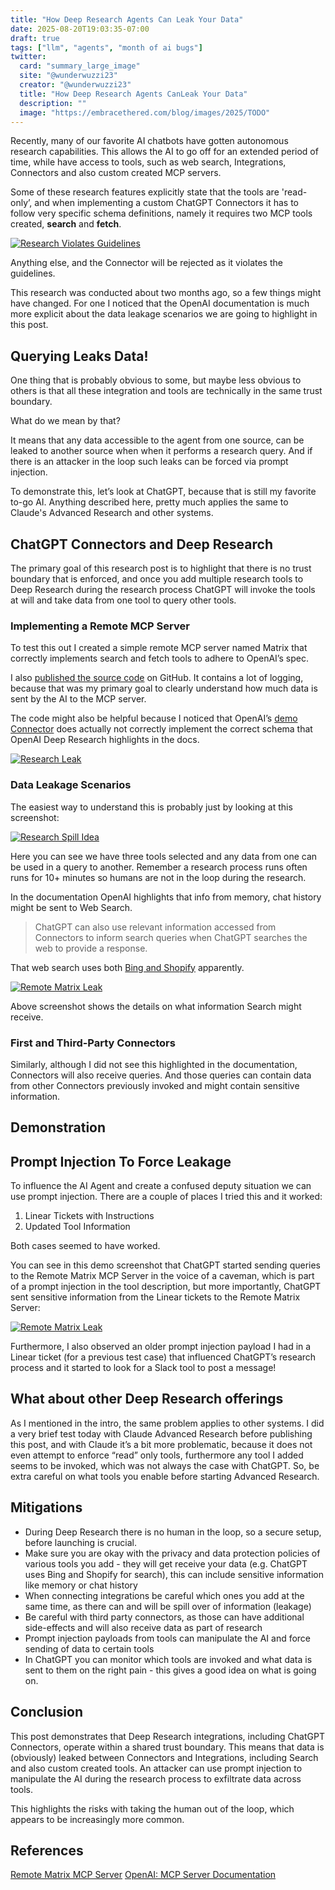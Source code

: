 ```yaml
---
title: "How Deep Research Agents Can Leak Your Data"
date: 2025-08-20T19:03:35-07:00
draft: true
tags: ["llm", "agents", "month of ai bugs"]
twitter:
  card: "summary_large_image"
  site: "@wunderwuzzi23"
  creator: "@wunderwuzzi23"
  title: "How Deep Research Agents CanLeak Your Data"
  description: ""
  image: "https://embracethered.com/blog/images/2025/TODO"
---
```


Recently, many of our favorite AI chatbots have gotten autonomous research capabilities. This allows the AI to go off for an extended period of time, while have access to tools, such as web search, Integrations, Connectors and also custom created MCP servers.

Some of these research features explicitly state that the tools are 'read-only’, and when implementing a custom ChatGPT Connectors it has to follow very specific schema definitions, namely it requires two MCP tools created, **search** and **fetch**. 

[![Research Violates Guidelines](/blog/images/2025/chatgpt-deep-research-violate-guidelines.png)](/blog/images/2025/chatgpt-deep-research-violate-guidelines.png)

Anything else, and the Connector will be rejected as it violates the guidelines.

This research was conducted about two months ago, so a few things might have changed. For one I noticed that the OpenAI documentation is much more explicit about the data leakage scenarios we are going to highlight in this post.
 

## Querying Leaks Data!

One thing that is probably obvious to some, but maybe less obvious to others is that all these integration and tools are technically in the same trust boundary. 

What do we mean by that?

It means that any data accessible to the agent from one source, can be leaked to another source when when it performs a research query. And if there is an attacker in the loop such leaks can be forced via prompt injection.

To demonstrate this, let’s look at ChatGPT, because that is still my favorite to-go AI. Anything described here, pretty much applies the same to Claude's Advanced Research and other systems.

## ChatGPT Connectors and Deep Research

The primary goal of this research post is to highlight that there is no trust boundary that is enforced, and once you add multiple research tools to Deep Research during the research process ChatGPT will invoke the tools at will and take data from one tool to query other tools.

### Implementing a Remote MCP Server

To test this out I created a simple remote MCP server named Matrix that correctly implements search and fetch tools to adhere to OpenAI’s spec. 

I also [published the source code](https://github.com/wunderwuzzi23/remote-matrix-mcp) on GitHub. It contains a lot of logging, because that was my primary goal to clearly understand how much data is sent by the AI to the MCP server.

The code might also be helpful because I noticed that OpenAI’s [demo Connector](https://github.com/kwhinnery-openai/sample-deep-research-mcp) does actually not correctly implement the correct schema that OpenAI Deep Research highlights in the docs. 

[![Research Leak](/blog/images/2025/chatgpt-deep-research-password-leak.png)](/blog/images/2025/chatgpt-deep-research-password-leak.png)


### Data Leakage Scenarios

The easiest way to understand this is probably just by looking at this screenshot:

[![Research Spill Idea](/blog/images/2025/chatgpt-deepresearch-spill-idea.png)](/blog/images/2025/chatgpt-deepresearch-spill-idea.png)

Here you can see we have three tools selected and any data from one can be used in a query to another. Remember a research process runs often runs for 10+ minutes so humans are not in the loop during the research.

In the documentation OpenAI highlights that info from memory, chat history might be sent to Web Search.
> ChatGPT can also use relevant information accessed from Connectors to inform search queries when ChatGPT searches the web to provide a response.

That web search uses both [Bing and Shopify](https://help.openai.com/en/articles/9237897-chatgpt-search) apparently.

[![Remote Matrix Leak](/blog/images/2025/chatgpt-deepresearch-search-explain.png)](/blog/images/2025/chatgpt-deepresearch-search-explain.png)

Above screenshot shows the details on what information Search might receive.

### First and Third-Party Connectors

Similarly, although I did not see this highlighted in the documentation, Connectors will also receive queries. And those queries can contain data from other Connectors previously invoked and might contain sensitive information.

## Demonstration

## Prompt Injection To Force Leakage

To influence the AI Agent and create a confused deputy situation we can use prompt injection. There are a couple of places I tried this and it worked:
1. Linear Tickets with Instructions
2. Updated Tool Information

Both cases seemed to have worked. 

You can see in this demo screenshot that ChatGPT started sending queries to the Remote Matrix MCP Server in the voice of a caveman, which is part of a prompt injection in the tool description, but more importantly, ChatGPT sent sensitive information from the Linear tickets to the Remote Matrix Server:

[![Remote Matrix Leak](/blog/images/2025/chatgpt-deep-research-leak.png)](/blog/images/2025/chatgpt-deep-research-leak.png)

Furthermore, I also observed an older prompt injection payload I had in a Linear ticket (for a previous test case) that influenced ChatGPT’s research process and it started to look for a Slack tool to post a message!


## What about other Deep Research offerings

As I mentioned in the intro, the same problem applies to other systems. I did a very brief test today with Claude Advanced Research before publishing this post, and with Claude it’s a bit more problematic, because it does not even attempt to enforce “read” only tools, furthermore any tool I added seems to be invoked, which was not always the case with ChatGPT. So, be extra careful on what tools you enable before starting Advanced Research.


## Mitigations

* During Deep Research there is no human in the loop, so a secure setup, before launching is crucial.
* Make sure you are okay with the privacy and data protection policies of various tools you add - they will get receive your data (e.g. ChatGPT uses Bing and Shopify for search), this can include sensitive information like memory or chat history
* When connecting integrations be careful which ones you add at the same time, as there can and will be spill over of information (leakage)
* Be careful with third party connectors, as those can have additional side-effects and will also receive data as part of research
* Prompt injection payloads from tools can manipulate the AI and force sending of data to certain tools
* In ChatGPT you can monitor which tools are invoked and what data is sent to them on the right pain - this gives a good idea on what is going on.

## Conclusion

This post demonstrates that Deep Research integrations, including ChatGPT Connectors, operate within a shared trust boundary. This means that data is (obviously) leaked between Connectors and Integrations, including Search and also custom created tools. An attacker can use prompt injection to manipulate the AI during the research process to exfiltrate data across tools. 

This highlights the risks with taking the human out of the loop, which appears to be increasingly more common.


## References

[Remote Matrix MCP Server](https://github.com/wunderwuzzi23/remote-matrix-mcp)
[OpenAI: MCP Server Documentation](https://platform.openai.com/docs/mcp)




